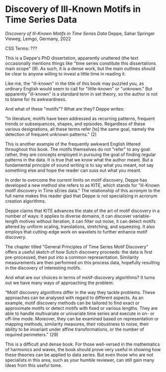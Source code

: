 # Discovery of Ill-Known Motifs in Time Series Data

*Discovery of Ill-Known Motifs in Time Series Data*
Deppe, Sahar
Springer Vieweg, Lemgo, Germany, 2022

CSS Terms: ???


This is a Deppe's PhD dissertation, apparently unaltered (the text occasionally
mentions things like "time series constitute this dissertations main scope"
(9). As such, it is a dense work, but the main outlines should be clear to
anyone willing to invest a little time in reading it.

Like me, the "ill-known" in the title of this book may puzzled you, as ordinary
English would seem to call for "little-known" or "unknown." But apparently
"ill-known" is a standard term in set theory, so the author is not to blame for
its awkwardness.

And what of these "motifs"? What are they? Deppe writes:

"In literature, motifs have been addressed as recurring patterns, frequent
trends or subsequences, shapes, and episodes. Regardless of these various
designations, all these terms refer [to] the same goal, namely the detection of
frequent unknown patterns." (2)

This is another example of the frequently awkward English littered throughout
this book. The motifs themselves do not "refer" to any goal: rather, they are
concepts employed in pursuing the goal of finding regular patterns in the data.
It is true that we know what the author meant. But a fundamental principle of
sound writing is to say what you meant, not say something else and hope the
reader can suss out what you meant.

In order to overcome the current limits on motif discovery, Deppe has developed
a new method she refers to as KITE, which stands for "ill-Known motIf discovery
in Time sEries data." The relationship of this acronym to the full name makes
this reader glad that Deppe is not specializing in acronym creation algorithms.

Deppe claims that KITE advances the state of the art of motif discovery in a
number of ways: it applies to diverse domains, it can discover variable-length
motives without iteration, it can filter out noise, it can detect motifs
altered by uniform scaling, translations, stretching, and squeezing. It also
employs that cutting-edge work on wavelets to further enhance motif discovery.

The chapter titled "General Principles of Time Series Motif Discovery" offers a
useful sketch of how Sutch discovery proceeds: the data is first pre-processed,
then put into a common representation. Similarity measurements are then
performed on this process data, hopefully resulting in the discovery of
interesting motifs.

And what are our choices in terms of motif-discovery algorithms? It turns out
we have many ways of approaching the problem:

"Motif discovery algorithms differ in the way they tackle problems. These
approaches can be analysed with regard to different aspects. As an example,
motif discovery methods can be tailored to find exact or approximate motifs or
detect motifs with fixed or various lengths. They are able to handle
multivariate or univariate time series and execute in on- or off-line mode.
Moreover, they can be examined based on representation or mapping methods,
similarity measures, their robustness to noise, their ability to be invariant
under affine transformations, or the number of required perimeters." (29)


This is a difficult and dense book. For those well-versed in the mathematics of
harmonics and waves, the book should prove very useful in showing how these
theories can be applied to data series. But even those who are not specialists
in this area, such as your humble reviewer, can still gain many ideas from this
useful tome.
